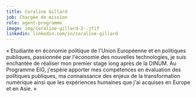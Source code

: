 ```yaml
---
title: Coraline Gillard
job: Chargée de mission
role: agent-programme
image: img/coraline-gillard-2-.jfif
linkedin: linkedin.com/in/coraline-gillard
---
```

« Etudiante en économie politique de l'Union Européenne et en politiques publiques, passionnée par l'économie des nouvelles technologies, je suis enchantée de réaliser mon premier stage long après de la DINUM. Au Programme EIG, j'espère apporter mes compétences en évaluation des politiques publiques, ma connaissance des enjeux de la transformation numérique ainsi que les expériences humaines que j'ai acquises en Europe et en Asie. »